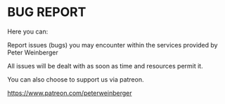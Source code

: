 # BUG REPORT

Here you can:

Report issues (bugs) you may encounter within the services provided by Peter Weinberger

All issues will be dealt with as soon as time and resources permit it.

You can also choose to support us via patreon.

https://www.patreon.com/peterweinberger
